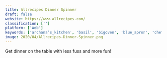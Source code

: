 ```yaml
---
title: Allrecipes Dinner Spinner
draft: false 
website: https://www.allrecipes.com/
classification: ['']
platform: ['Web']
keywords: ['archana’s_kitchen', 'basil', 'bigoven', 'blue_apron', 'cheftap', 'cookbook_recipes', 'easy_recipes', 'green_kitchen', 'healthy_recipes_&_calculator', 'hellofresh', 'home_chef', 'kitchen_stories', 'marley_spoon', 'paprika_recipe_manager', 'pepperplate', 'sidechef', 'sun_basket', 'tasty', 'terra’s_kitchen', 'veganized', 'weight_loss_recipes']
image: 2020/04/Allrecipes-Dinner-Spinner.png
---
```

Get dinner on the table with less fuss and more fun!